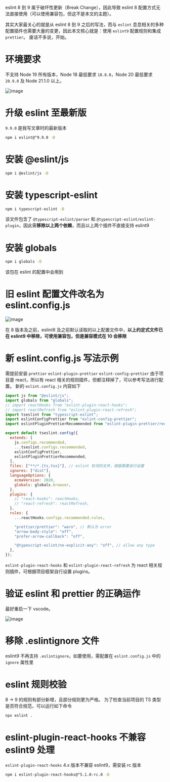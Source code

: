 eslint 8 到 9 属于破坏性更新（Break Change），因此导致 eslint 8 配置方式无法直接使用（可以使用兼容包，但这不是本文的主题）。

其实大家最关心的就是从 eslint 8 到 9 之后的写法，而与 `eslint` 息息相关的多种配置插件也需要大量的变更，因此本文核心就是：使用 `eslint9` 配置规则和集成 `prettier`。
废话不多说，开始。

# 环境要求

不支持 Node 19 所有版本，Node 18 最低要求 `18.8.0`，Node 20 最低要求 `20.9.0` 及 Node 21.1.0 以上。

![image](https://static.jsonq.top/2024/10/21/174334428_36e18fe5-f451-43b8-baa0-04a23ab18778.png)

# 升级 eslint 至最新版

`9.9.0` 是我写文章时的最新版本

```bash
npm i eslint@^9.9.0 -D
```

# 安装 @eslint/js

```bash
npm i @eslint/js -D
```

# 安装 typescript-eslint

```bash
npm i typescript-eslint -D
```

该文件包含了 `@typescript-eslint/parser` 和 `@typescript-eslint/eslint-plugin`，因此需**移除以上两个依赖**，而且以上两个插件不直接支持 eslint9

# 安装 globals

```bash
npm i globals -D
```

该包在 eslint 的配置中会用到

# 旧 eslint 配置文件改名为 eslint.config.js

![image](https://static.jsonq.top/2024/10/21/174334735_10e62c81-9eda-4e48-9188-b3e124fbb5c4.png)

在 8 版本及之前，eslint8 及之前默认读取的以上配置文件中，**以上约定式文件已在 eslint9 中移除，可使用兼容包，但是兼容模式在 10 会移除**

# 新 eslint.config.js 写法示例

需提前安装 `prettier` `eslint-plugin-prettier` `eslint-config-prettier`
由于项目是 react，所以有 react 相关的规则插件，但都注释掉了，可以参考写法进行配置。
新的 `eslint.config.js` 内容如下

```js
import js from "@eslint/js";
import globals from "globals";
// import reactHooks from "eslint-plugin-react-hooks";
// import reactRefresh from "eslint-plugin-react-refresh";
import tseslint from "typescript-eslint";
import eslintConfigPrettier from "eslint-config-prettier";
import eslintPluginPrettierRecommended from "eslint-plugin-prettier/recommended";

export default tseslint.config({
  extends: [
    js.configs.recommended,
    ...tseslint.configs.recommended,
    eslintConfigPrettier,
    eslintPluginPrettierRecommended,
  ],
  files: ["**/*.{ts,tsx}"], // eslint 检测的文件，根据需要自行设置
  ignores: ["dist"],
  languageOptions: {
    ecmaVersion: 2020,
    globals: globals.browser,
  },
  plugins: {
    // "react-hooks": reactHooks,
    // "react-refresh": reactRefresh,
  },
  rules: {
    ...reactHooks.configs.recommended.rules,

    "prettier/prettier": "warn", // 默认为 error
    "arrow-body-style": "off",
    "prefer-arrow-callback": "off",

    "@typescript-eslint/no-explicit-any": "off", // allow any type
  },
});
```

`eslint-plugin-react-hooks` 和 `eslint-plugin-react-refresh` 为 react 相关规则插件，可根据项目框架自行设置 plugins。

# 验证 eslint 和 prettier 的正确运作

最好重启一下 vscode。

![image](https://static.jsonq.top/2024/10/21/174334816_bc39d28f-7c17-4c92-84ea-0a1bbdb8e557.png)

# 移除 .eslintignore 文件

eslint9 不再支持 `.eslintignore`，如要使用，需配置在 `eslint.config.js` 中的 `ignore` 属性里

# eslint 规则校验

8 -> 9 的规则有部分新增，且部分规则更为严格。
为了检查当前项目的 TS 类型是否符合规范，可以运行如下命令

```bash
npx eslint .
```

# eslint-plugin-react-hooks 不兼容 eslint9 处理

`eslint-plugin-react-hooks` 4.x 版本不兼容 eslint9，需安装 rc 版本

```bash
npm i eslint-plugin-react-hooks@^5.1.0-rc.0 -D
```
